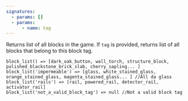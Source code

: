 ```yaml
---
signatures:
  - params: []
  - params:
      - name: tag
---
```


Returns list of all blocks in the game. If `tag` is provided, returns list of all blocks that belong to this block tag.
```scarpet
block_list() => [dark_oak_button, wall_torch, structure_block, polished_blackstone_brick_slab, cherry_sapling... ]
block_list('impermeable') => [glass, white_stained_glass, orange_stained_glass, magenta_stained_glass... ] //All da glass
block_list('rails') => [rail, powered_rail, detector_rail, activator_rail]
block_list('not_a_valid_block_tag') => null //Not a valid block tag
```
